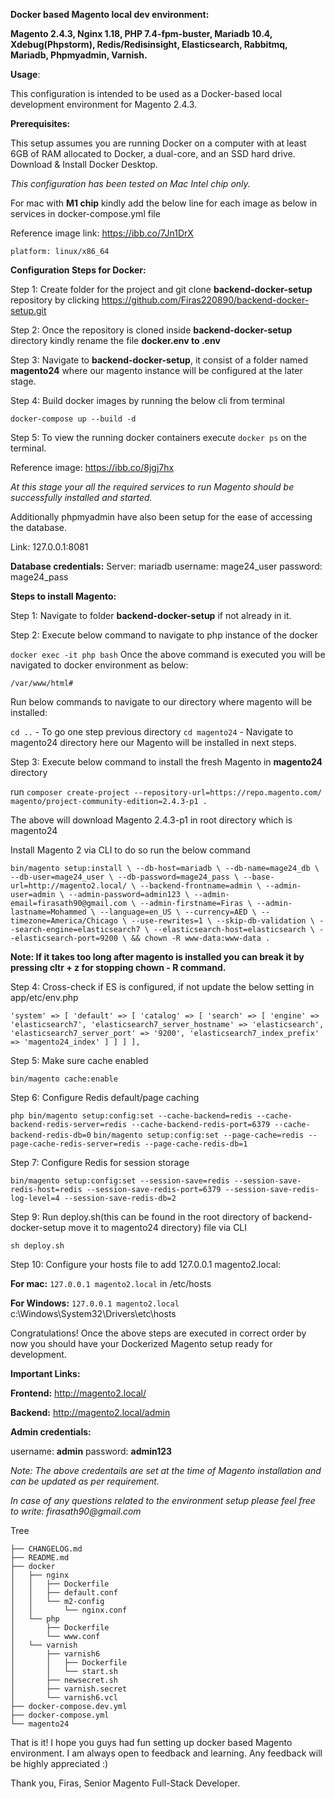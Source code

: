 **Docker based Magento local dev environment:**

**Magento 2.4.3, Nginx 1.18, PHP 7.4-fpm-buster, Mariadb 10.4, Xdebug(Phpstorm), Redis/Redisinsight, Elasticsearch, Rabbitmq, Mariadb, Phpmyadmin, Varnish.**

**Usage**:

This configuration is intended to be used as a Docker-based local development environment for Magento 2.4.3.

**Prerequisites:**

This setup assumes you are running Docker on a computer with at least 6GB of RAM allocated to Docker, a dual-core, and an SSD hard drive. Download & Install Docker Desktop.

_This configuration has been tested on Mac Intel chip only._

For mac with **M1 chip** kindly add the below line for each image as below in services in docker-compose.yml file

Reference image link: https://ibb.co/7Jn1DrX

`platform: linux/x86_64`

**Configuration Steps for Docker:**

Step 1: Create folder for the project and git clone **backend-docker-setup** repository by clicking https://github.com/Firas220890/backend-docker-setup.git

Step 2: Once the repository is cloned inside **backend-docker-setup** directory kindly rename the file **docker.env to .env**

Step 3: Navigate to **backend-docker-setup**, it consist of a folder named **magento24** where our magento instance will be configured at the later stage.

Step 4: Build docker images by running the below cli from terminal

`docker-compose up --build -d`

Step 5: To view the running docker containers execute `docker ps` on the terminal.

Reference image: https://ibb.co/8jgj7hx

_At this stage your all the required services to run Magento should be successfully installed and started._

Additionally phpmyadmin have also been setup for the ease of accessing the database.

Link: 127.0.0.1:8081

**Database credentials:**
Server: mariadb
username: mage24_user
password: mage24_pass

**Steps to install Magento:**

Step 1: Navigate to folder **backend-docker-setup** if not already in it.

Step 2: Execute below command to navigate to php instance of the docker

`docker exec -it php bash`
Once the above command is executed you will be navigated to docker environment as below:

`/var/www/html#`

Run below commands to navigate to our directory where magento will be installed:

`cd ..` - To go one step previous directory
`cd magento24` - Navigate to magento24 directory here our Magento will be installed in next steps.

Step 3: Execute below command to install the fresh Magento in **magento24** directory

run `composer create-project --repository-url=https://repo.magento.com/ magento/project-community-edition=2.4.3-p1 .`

The above will download Magento 2.4.3-p1 in root directory which is magento24

Install Magento 2 via CLI to do so run the below command

`bin/magento setup:install \
--db-host=mariadb \
--db-name=mage24_db \
--db-user=mage24_user \
--db-password=mage24_pass \
--base-url=http://magento2.local/ \
--backend-frontname=admin \
--admin-user=admin \
--admin-password=admin123 \
--admin-email=firasath90@gmail.com \
--admin-firstname=Firas \
--admin-lastname=Mohammed \
--language=en_US \
--currency=AED \
--timezone=America/Chicago \
--use-rewrites=1 \
--skip-db-validation \
--search-engine=elasticsearch7 \
--elasticsearch-host=elasticsearch \
--elasticsearch-port=9200 \
&& chown -R www-data:www-data .`

**Note: If it takes too long after magento is installed you can break it by pressing cltr + z for stopping chown - R command.**

Step 4: Cross-check if ES is configured, if not update the below setting in app/etc/env.php

`'system' => [
                'default' => [
                    'catalog' => [
                        'search' => [
                            'engine' => 'elasticsearch7',
                            'elasticsearch7_server_hostname' => 'elasticsearch',
                            'elasticsearch7_server_port' => '9200',
                            'elasticsearch7_index_prefix' => 'magento24_index'
                        ]
                    ]
                ]
            ],`

Step 5: Make sure cache enabled

`bin/magento cache:enable`

Step 6: Configure Redis default/page caching

`php bin/magento setup:config:set --cache-backend=redis --cache-backend-redis-server=redis --cache-backend-redis-port=6379 --cache-backend-redis-db=0`
`bin/magento setup:config:set --page-cache=redis --page-cache-redis-server=redis --page-cache-redis-db=1`

Step 7: Configure Redis for session storage

`bin/magento setup:config:set --session-save=redis --session-save-redis-host=redis --session-save-redis-port=6379 --session-save-redis-log-level=4 --session-save-redis-db=2`

Step 9: Run deploy.sh(this can be found in the root directory of backend-docker-setup move it to magento24 directory) file via CLI

`sh deploy.sh`

Step 10: Configure your hosts file to add 127.0.0.1 magento2.local:

**For mac:** `127.0.0.1 magento2.local` in /etc/hosts

**For Windows:** `127.0.0.1 magento2.local` c:\Windows\System32\Drivers\etc\hosts

Congratulations! Once the above steps are executed in correct order by now you should have your Dockerized Magento setup ready for development.

**Important Links:**

**Frontend:** http://magento2.local/

**Backend:** http://magento2.local/admin

**Admin credentials:**

username: **admin**
password: **admin123**

_Note: The above credentails are set at the time of Magento installation and can be updated as per requirement._

_In case of any questions related to the environment setup please feel free to write: firasath90@gmail.com_

Tree
```
├── CHANGELOG.md
├── README.md
├── docker
│   ├── nginx
│   │   ├── Dockerfile
│   │   ├── default.conf
│   │   └── m2-config
│   │       └── nginx.conf
│   └── php
│       ├── Dockerfile
│       └── www.conf
│   └── varnish
│       ├── varnish6
│       │   ├── Dockerfile
│       │   └── start.sh
│       ├── newsecret.sh
│       ├── varnish.secret
│       └── varnish6.vcl
├── docker-compose.dev.yml
├── docker-compose.yml
└── magento24
```

That is it! I hope you guys had fun setting up docker based Magento environment. I am always open to feedback and learning. Any feedback will be highly appreciated :)

Thank you,
Firas,
Senior Magento Full-Stack Developer.
